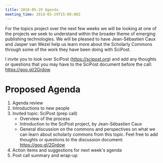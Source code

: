 ```yaml
---
title: 2018-05-29 Agenda
meeting_time: 2018-05-29T15:00:00Z
---
```


For the topics project over the next few weeks we will be looking at one of the
projects we seek to understand within the broader theme of emerging publishing
technologies. We will be pleased to have Jean-Sébastien Caux and Jasper van
Wezel help us learn more about the Scholarly Commons through some of the work
they have been doing with SciPost.

I invite you to look over SciPost (https://scipost.org) and add any thoughts or
questions that you may have to the SciPost document before the call:
https://goo.gl/2Grdow

# Proposed Agenda

1. Agenda review
2. Introductions to new people
2. Invited topic: SciPost (prep call)
    - Overview of the process
    - Introduction to the SciPost project, by Jean-Sébastien Caux
    - General discussion on the commons and perspectives on what we can learn
    about scholarly commons from this topic. Feel free to add thoughts or
    questions to the discussion document: https://goo.gl/2Grdow
3. Action items and suggestions for next week's agenda
4. Post call summary and wrap-up
